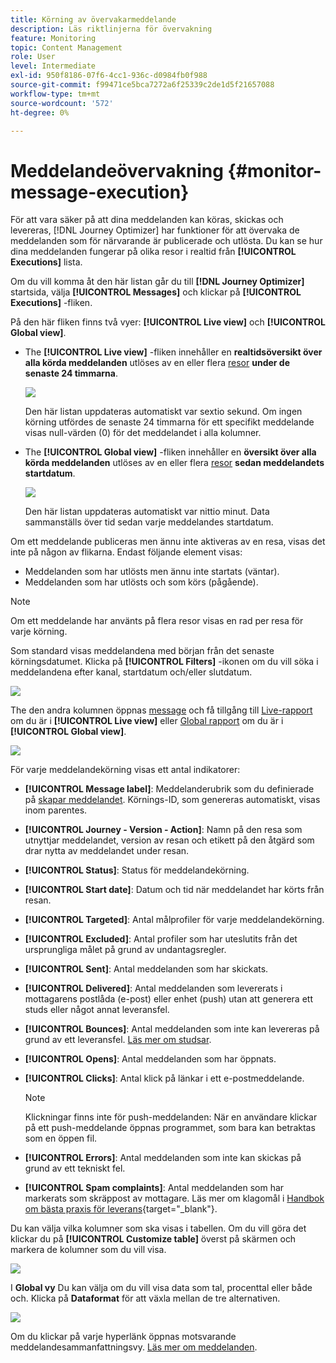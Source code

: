 ```yaml
---
title: Körning av övervakarmeddelande
description: Läs riktlinjerna för övervakning
feature: Monitoring
topic: Content Management
role: User
level: Intermediate
exl-id: 950f8186-07f6-4cc1-936c-d0984fb0f988
source-git-commit: f99471ce5bca7272a6f25339c2de1d5f21657088
workflow-type: tm+mt
source-wordcount: '572'
ht-degree: 0%

---
```


# Meddelandeövervakning {#monitor-message-execution}

För att vara säker på att dina meddelanden kan köras, skickas och levereras, [!DNL Journey Optimizer] har funktioner för att övervaka de meddelanden som för närvarande är publicerade och utlösta. Du kan se hur dina meddelanden fungerar på olika resor <!--and APIs--> i realtid från **[!UICONTROL Executions]** lista.

Om du vill komma åt den här listan går du till **[!DNL Journey Optimizer]** startsida, välja **[!UICONTROL Messages]** och klickar på **[!UICONTROL Executions]** -fliken.

På den här fliken finns två vyer: **[!UICONTROL Live view]** och **[!UICONTROL Global view]**.

* The **[!UICONTROL Live view]** -fliken innehåller en **realtidsöversikt över alla körda meddelanden** utlöses av en eller flera [resor](building-journeys/journey.md) **under de senaste 24 timmarna**.

   ![](assets/message-execution-tab-live.png)

   Den här listan uppdateras automatiskt var sextio sekund. Om ingen körning utfördes de senaste 24 timmarna för ett specifikt meddelande visas null-värden (0) för det meddelandet i alla kolumner.

* The **[!UICONTROL Global view]** -fliken innehåller en **översikt över alla körda meddelanden** utlöses av en eller flera [resor](building-journeys/journey.md) **sedan meddelandets startdatum**.

   ![](assets/message-execution-tab-global.png)

   Den här listan uppdateras automatiskt var nittio minut. Data sammanställs över tid sedan varje meddelandes startdatum.

Om ett meddelande publiceras men ännu inte aktiveras av en resa, visas det inte på någon av flikarna. Endast följande element visas:
* Meddelanden som har utlösts men ännu inte startats (väntar).
* Meddelanden som har utlösts och som körs (pågående).

<!--For multichannel messages, one row per channel is displayed for each message. STILL VALID? looks like NOT-->

>[!NOTE]
>
>Om ett meddelande har använts på flera resor visas en rad per resa för varje körning.

<!--![](assets/message-execution-multichannel.png)-->

<!--If a message has been used in several journeys, the **[!UICONTROL Source]** column displays **[!UICONTROL Multiple]**.-->

Som standard visas meddelandena med början från det senaste körningsdatumet. Klicka på **[!UICONTROL Filters]** -ikonen om du vill söka i meddelandena efter kanal, startdatum och/eller slutdatum.

![](assets/message-execution-tab-filters.png)

The <!--**[!UICONTROL Quick action]**-->den andra kolumnen öppnas [message](create-message.md) och få tillgång till [Live-rapport](reports/live-report.md) om du är i **[!UICONTROL Live view]** eller [Global rapport](reports/global-report.md) om du är i **[!UICONTROL Global view]**.

![](assets/message-execution-open-live-report.png)

För varje meddelandekörning visas ett antal indikatorer:

* **[!UICONTROL Message label]**: Meddelanderubrik som du definierade på [skapar meddelandet](create-message.md). Körnings-ID, som genereras automatiskt, visas inom parentes.

   <!--**[!UICONTROL Execution ID]**: Automatically generated identifier.
  **[!UICONTROL Source]**: Name of the journey leveraging that message.-->

* **[!UICONTROL Journey - Version - Action]**: Namn på den resa som utnyttjar meddelandet, version av resan och etikett på den åtgärd som drar nytta av meddelandet under resan.

* **[!UICONTROL Status]**: Status för meddelandekörning. <!--List all the possible statuses? For now only Live status? The user cannot stop or cancel the execution. TBC by Fred-->

* **[!UICONTROL Start date]**: Datum och tid när meddelandet har körts från resan.

* **[!UICONTROL Targeted]**: Antal målprofiler för varje meddelandekörning.

* **[!UICONTROL Excluded]**: Antal profiler som har uteslutits från det ursprungliga målet på grund av undantagsregler.

* **[!UICONTROL Sent]**: Antal meddelanden som har skickats.

* **[!UICONTROL Delivered]**: Antal meddelanden som levererats i mottagarens postlåda (e-post) eller enhet (push) utan att generera ett studs eller något annat leveransfel.

* **[!UICONTROL Bounces]**: Antal meddelanden som inte kan levereras på grund av ett leveransfel. [Läs mer om studsar](suppression-list.md).

* **[!UICONTROL Opens]**: Antal meddelanden som har öppnats.

* **[!UICONTROL Clicks]**: Antal klick på länkar i ett e-postmeddelande.

   >[!NOTE]
   >
   >Klickningar finns inte för push-meddelanden: När en användare klickar på ett push-meddelande öppnas programmet, som bara kan betraktas som en öppen fil.

* **[!UICONTROL Errors]**: Antal meddelanden som inte kan skickas på grund av ett tekniskt fel.

* **[!UICONTROL Spam complaints]**: Antal meddelanden som har markerats som skräppost av mottagare. Läs mer om klagomål i [Handbok om bästa praxis för leverans](https://experienceleague.adobe.com/docs/deliverability-learn/deliverability-best-practice-guide/metrics-for-deliverability/complaints.html#metrics-for-deliverability){target=&quot;_blank&quot;}.

Du kan välja vilka kolumner som ska visas i tabellen. Om du vill göra det klickar du på **[!UICONTROL Customize table]** överst på skärmen och markera de kolumner som du vill visa.

![](assets/message-execution-customize-table.png)

I **Global vy** Du kan välja om du vill visa data som tal, procenttal eller både och. Klicka på **Dataformat** för att växla mellan de tre alternativen.

![](assets/message-execution-data-format.png)

Om du klickar på varje hyperlänk öppnas motsvarande meddelandesammanfattningsvy. [Läs mer om meddelanden](create-message.md).
